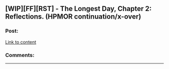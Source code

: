 ## [WIP][FF][RST] - The Longest Day, Chapter 2: Reflections. (HPMOR continuation/x-over)

### Post:

[Link to content](https://www.fanfiction.net/s/12825305/2/The-Longest-Day)

### Comments:

---

